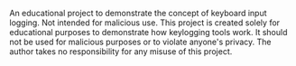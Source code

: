 An educational project to demonstrate the concept of keyboard input logging. Not intended for malicious use.
This project is created solely for educational purposes to demonstrate how keylogging tools work. It should not be used for malicious purposes or to violate anyone's privacy. The author takes no responsibility for any misuse of this project.
